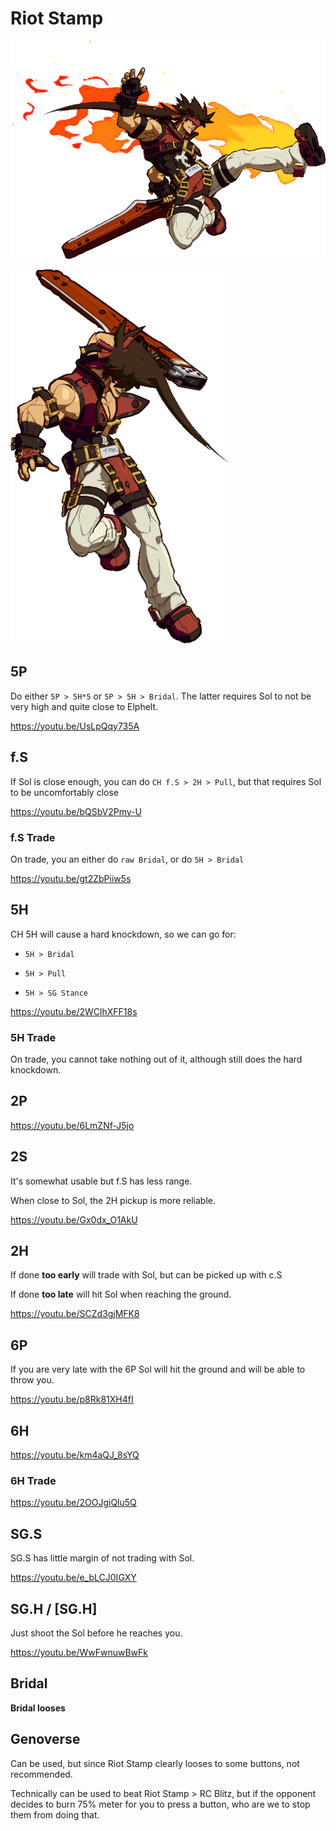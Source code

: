 # Riot Stamp

![riot_stamp.png](src/riot_stamp.png)

![riot_stamp_2.png](src/riot_stamp_2.png)


## 5P

Do either `5P > 5H*5` or `5P > 5H > Bridal`. The latter requires Sol to not be very high and quite close to Elphelt.

https://youtu.be/UsLpQqy735A

## f.S

If Sol is close enough, you can do `CH f.S > 2H > Pull`, but that requires Sol to be uncomfortably close

https://youtu.be/bQSbV2Pmy-U

### f.S Trade

On trade, you an either do `raw Bridal`, or do `5H > Bridal`

https://youtu.be/gt2ZbPiiw5s

## 5H

CH 5H will cause a hard knockdown, so we can go for:

- `5H > Bridal`

- `5H > Pull`

- `5H > SG Stance`

https://youtu.be/2WClhXFF18s

### 5H Trade

On trade, you cannot take nothing out of it, although still does the hard knockdown.

## 2P

https://youtu.be/6LmZNf-J5jo

## 2S

It's somewhat usable but f.S has less range.

When close to Sol, the 2H pickup is more reliable.

https://youtu.be/Gx0dx_O1AkU

## 2H

If done **too early** will trade with Sol, but can be picked up with c.S

If done **too late** will hit Sol when reaching the ground. 

https://youtu.be/SCZd3gjMFK8

## 6P

If you are very late with the 6P Sol will hit the ground and will be able to throw you.

https://youtu.be/p8Rk81XH4fI

## 6H

https://youtu.be/km4aQJ_8sYQ

### 6H Trade

https://youtu.be/2OOJgiQlu5Q

## SG.S

SG.S has little margin of not trading with Sol.

https://youtu.be/e_bLCJ0IGXY

## SG.H / [SG.H]

Just shoot the Sol before he reaches you.

https://youtu.be/WwFwnuwBwFk

## Bridal

**Bridal looses**

## Genoverse

Can be used, but since Riot Stamp clearly looses to some buttons, not recommended.

Technically can be used to beat Riot Stamp > RC Blitz, but if the opponent decides to burn 75% meter for you to press a button, who are we to stop them from doing that.